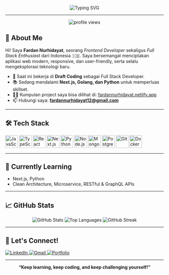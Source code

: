 <!-- Banner Section -->
<p align="center">
  <img src="https://readme-typing-svg.demolab.com?font=Fira+Code&size=28&pause=1000&color=008CFF&center=true&vCenter=true&multiline=true&width=700&height=80&lines=Hello%2C+I'm+Fardan+Nurhidayat!;Frontend+Developer+%7C+Full+Stack+Enthusiast;Welcome+to+my+GitHub+Profile!+%F0%9F%91%8B" alt="Typing SVG" />
</p>

---

<p align="center">
  <img src="https://komarev.com/ghpvc/?username=fardan-nurhidayat&label=Profile%20views&color=0e75b6&style=flat" alt="profile views" />
</p>

## 🚀 About Me

Hi! Saya **Fardan Nurhidayat**, seorang _Frontend Developer_ sekaligus _Full Stack Enthusiast_ dari Indonesia 🇮🇩. Saya bersemangat menciptakan aplikasi web modern, responsive, dan user-friendly, serta selalu mengeksplorasi teknologi baru.

- 🔭 Saat ini bekerja di **Draft Coding** sebagai Full Stack Developer.
- 📚 Sedang mendalami **Next.js, Golang, dan Python** untuk memperluas skillset.
- 👨‍💻 Kumpulan project saya bisa dilihat di: [fardannurhidayat.netlify.app](https://fardannurhidayat.netlify.app)
- 📫 Hubungi saya: **fardannurhidayat12@gmail.com**

---

## 🛠️ Tech Stack

<p align="left">
  <img src="https://cdn.jsdelivr.net/gh/devicons/devicon/icons/javascript/javascript-original.svg" width="40" height="40" alt="JavaScript" />
  <img src="https://cdn.jsdelivr.net/gh/devicons/devicon/icons/typescript/typescript-original.svg" width="40" height="40" alt="TypeScript" />
  <img src="https://cdn.jsdelivr.net/gh/devicons/devicon/icons/react/react-original.svg" width="40" height="40" alt="React" />
  <img src="https://cdn.jsdelivr.net/gh/devicons/devicon/icons/nextjs/nextjs-original.svg" width="40" height="40" alt="Next.js" />
  <img src="https://cdn.jsdelivr.net/gh/devicons/devicon/icons/python/python-original.svg" width="40" height="40" alt="Python" />
  <img src="https://cdn.jsdelivr.net/gh/devicons/devicon/icons/nodejs/nodejs-original.svg" width="40" height="40" alt="Node.js" />
  <img src="https://cdn.jsdelivr.net/gh/devicons/devicon/icons/mongodb/mongodb-original.svg" width="40" height="40" alt="MongoDB" />
  <img src="https://cdn.jsdelivr.net/gh/devicons/devicon/icons/postgresql/postgresql-original.svg" width="40" height="40" alt="PostgreSQL" />
  <img src="https://cdn.jsdelivr.net/gh/devicons/devicon/icons/git/git-original.svg" width="40" height="40" alt="Git" />
  <img src="https://cdn.jsdelivr.net/gh/devicons/devicon/icons/docker/docker-original.svg" width="40" height="40" alt="Docker" />
</p>

---

## 🌱 Currently Learning

- Next.js, Python
- Clean Architecture, Microservice, RESTful & GraphQL APIs

---

## 📈 GitHub Stats

<p align="center">
  <img src="https://github-readme-stats.vercel.app/api?username=fardan-nurhidayat&show_icons=true&theme=dracula&locale=en" alt="GitHub Stats" />
  <img src="https://github-readme-stats.vercel.app/api/top-langs?username=fardan-nurhidayat&show_icons=true&theme=dracula&locale=en&layout=compact" alt="Top Languages" />
  <img src="https://github-readme-streak-stats.herokuapp.com/?user=fardan-nurhidayat&theme=dracula" alt="GitHub Streak" />
</p>

---

## 🤝 Let's Connect!

<p align="left">
  <a href="https://www.linkedin.com/in/fardan-nurhidayat/" target="_blank">
    <img src="https://img.shields.io/badge/LinkedIn-blue?logo=linkedin&logoColor=white" alt="LinkedIn" />
  </a>
  <a href="mailto:fardannurhidayat12@gmail.com">
    <img src="https://img.shields.io/badge/Email-red?logo=gmail&logoColor=white" alt="Gmail" />
  </a>
  <a href="https://fardannurhidayat.netlify.app/" target="_blank">
    <img src="https://img.shields.io/badge/Portfolio-222?logo=vercel&logoColor=white" alt="Portfolio" />
  </a>
</p>

---

<p align="center">
  <b>“Keep learning, keep coding, and keep challenging yourself!”</b>
</p>
